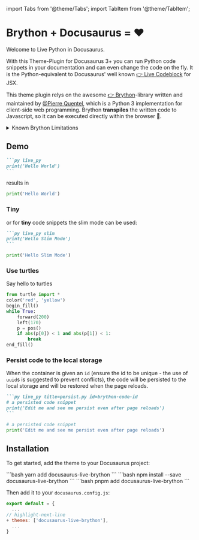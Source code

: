 import Tabs from '@theme/Tabs';
import TabItem from '@theme/TabItem';

# Brython + Docusaurus = ❤️

Welcome to Live Python in Docusaurus.

With this Theme-Plugin for Docusaurus 3+ you can run Python code snippets in your documentation and can even change the code on the fly. It is the Python-equivalent to Docusaurus' well known [👉 Live Codeblock](https://docusaurus.io/docs/api/themes/@docusaurus/theme-live-codeblock) for JSX.

This theme plugin relys on the awesome [👉 Brython](https://brython.info/index.html)-library written and maintained by [@Pierre Quentel](https://github.com/PierreQuentel), which is a Python 3 implementation for client-side web programming. Brython **transpiles** the written code to Javascript, so it can be executed directly within the browser 🥳.

<details>
<summary>
Known Brython Limitations
</summary>
Of course the transpilation to JS brings some limitations with it:

- No `time.sleep()`
- No "Non-plain" Python Libraries.

Brython is executed in the browser, so it is limited by the browser's capabilities. But still almost anything is possible in Brython as long as you have **pure Python** code - this also applies to libraries. This means too that popular libraries such as *Numpy* or *Pandas* (which rely on `C`-Code) cannot be used.


For more details, see [👉 Brython's documentation](https://brython.info/static_doc/3.12/en/intro.html).
</details>

## Demo

````md
```py live_py
print('Hello World')
```
````

results in

```py live_py
print('Hello World')
```

### Tiny
or for **tiny** code snippets the slim mode can be used:

````md
```py live_py slim
print('Hello Slim Mode')
```
````

```py live_py slim
print('Hello Slim Mode')
```

### Use turtles

Say hello to turtles

```py live_py title=turtle.py
from turtle import *
color('red', 'yellow')
begin_fill()
while True:
    forward(200)
    left(170)
    p = pos()
    if abs(p[0]) < 1 and abs(p[1]) < 1:
        break
end_fill()
```

### Persist code to the local storage

When the container is given an `id` (ensure the id to be unique - the use of `uuid`s is suggested to prevent conflicts), the code will be persisted to the local storage and will be restored when the page reloads.

````md
```py live_py title=persist.py id=brython-code-id
# a persisted code snippet
print('Edit me and see me persist even after page reloads')
```
````

```py live_py title=persist.py id=brython-code-id
# a persisted code snippet
print('Edit me and see me persist even after page reloads')
```

## Installation

To get started, add the theme to your Docusaurus project:

<Tabs>
  <TabItem value="Yarn" label="yarn" default>
        ```bash
        yarn add docusaurus-live-brython
        ```
  </TabItem>
  <TabItem value="npm" label="npm">
        ```bash
        npm install --save docusaurus-live-brython
        ```
  </TabItem>
  <TabItem value="pnpm" label="pnpm">
        ```bash
        pnpm add docusaurus-live-brython
        ```
  </TabItem>
</Tabs>

Then add it to your `docusaurus.config.js`:

```js
export default = {
  ...
// highlight-next-line
+ themes: ['docusaurus-live-brython'],
  ...
}
```